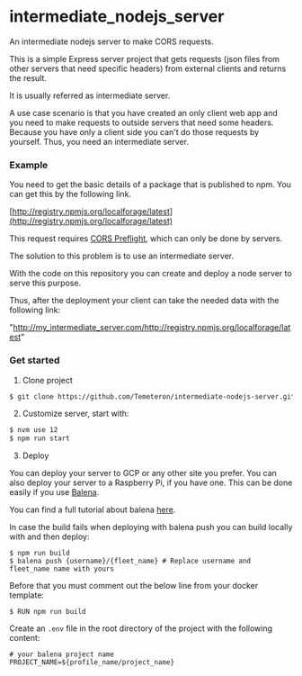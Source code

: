 # intermediate_nodejs_server

An intermediate nodejs server to make CORS requests.

This is a simple Express server project that gets requests (json files from other servers that need specific headers) from external clients and returns the result.

It is usually referred as intermediate server.

A use case scenario is that you have created an only client web app and you need to make requests to outside servers that need some headers. Because you have only a client side you can't do those requests by yourself. Thus, you need an intermediate server.

### Example

You need to get the basic details of a package that is published to npm. You can get this by the following link.

[http://registry.npmjs.org/localforage/latest](http://registry.npmjs.org/localforage/latest)

This request requires [CORS Preflight](https://developer.mozilla.org/en-US/docs/Web/HTTP/Access_control_CORS), which can only be done by servers.

The solution to this problem is to use an intermediate server.

With the code on this repository you can create and deploy a node server to serve this purpose.

Thus, after the deployment your client can take the needed data with the following link:

"http://my_intermediate_server.com/http://registry.npmjs.org/localforage/latest"

### Get started

1. Clone project

```bash
$ git clone https://github.com/Temeteron/intermediate-nodejs-server.git
```

2. Customize server, start with:

```bash
$ nvm use 12
$ npm run start
```

3. Deploy

You can deploy your server to GCP or any other site you prefer. You can also deploy your server to a Raspberry Pi, if you have one. This can be done easily if you use [Balena](https://balena.io).

You can find a full tutorial about balena [here](https://www.balena.io/docs/learn/getting-started/raspberrypi3/nodejs/).

In case the build fails when deploying with balena push you can build locally with and then deploy:

```shell
$ npm run build
$ balena push {username}/{fleet_name} # Replace username and fleet_name name with yours
```

Before that you must comment out the below line from your docker template:

```shell
$ RUN npm run build
```

Create an `.env` file in the root directory of the project with the following content:

```env
# your balena project name
PROJECT_NAME=${profile_name/project_name}
```

